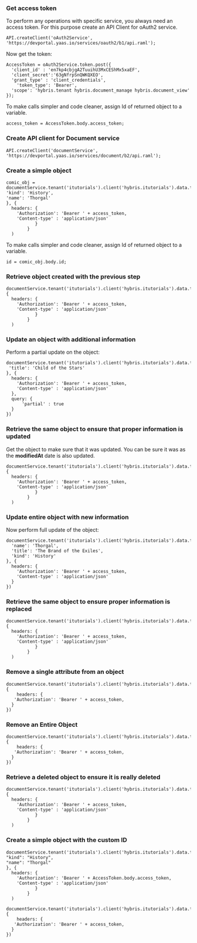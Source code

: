 





<div class="notebook" id="staticInteractiveinternalService_jacksonipsum_v1">

  <div class="notebook__static-tutorial" data-tutorial="internalService_jacksonipsum_v1" data-is-quick-setup="true" data-link="https://yaas.github.io/chewie-sample-result/build/embedded.html#internalService_jacksonipsum_v1">
   
   
   <h3 id="get-access-token">Get access token</h3>
<p>To perform any operations with specific service, you always need an access token. For this purpose create an API Client for oAuth2 service.</p>
<pre class="highlight"><code class="hljs javascript">API.createClient(<span class="hljs-string">'oAuth2Service'</span>,
<span class="hljs-string">'https://devportal.yaas.io/services/oauth2/b1/api.raml'</span>);
</code></pre>
<p>Now get the token:</p>
<pre class="highlight"><code class="hljs javascript">AccessToken = oAuth2Service.token.post({
  <span class="hljs-string">'client_id'</span> : <span class="hljs-string">'en7kp4cbjgA2TuuihU3MxCEShMx5xaEF'</span>,
  <span class="hljs-string">'client_secret'</span>:<span class="hljs-string">'63gNfrpSnQWKQXEO'</span>,
  <span class="hljs-string">'grant_type'</span> : <span class="hljs-string">'client_credentials'</span>,
    <span class="hljs-string">'token_type'</span>: <span class="hljs-string">'Bearer'</span>,
  <span class="hljs-string">'scope'</span>: <span class="hljs-string">'hybris.tenant hybris.document_manage hybris.document_view'</span>
});
</code></pre>
<p>To make calls simpler and code cleaner, assign Id of returned object to a variable.</p>
<pre class="highlight"><code class="hljs javascript">access_token = AccessToken.body.access_token;
</code></pre>
<h3 id="create-api-client-for-document-service">Create API client for Document service</h3>
<pre class="highlight"><code class="hljs javascript">API.createClient(<span class="hljs-string">'documentService'</span>,
<span class="hljs-string">'https://devportal.yaas.io/services/document/b2/api.raml'</span>);
</code></pre>
<h3 id="create-a-simple-object">Create a simple object</h3>
<pre class="highlight"><code class="hljs javascript">comic_obj = documentService.tenant(<span class="hljs-string">'itutorials'</span>).client(<span class="hljs-string">'hybris.itutorials'</span>).data.type(<span class="hljs-string">'comic'</span>).post({
<span class="hljs-string">'kind'</span>: <span class="hljs-string">'History'</span>,
<span class="hljs-string">'name'</span>: <span class="hljs-string">'Thorgal'</span>
}, {
  headers: {
    <span class="hljs-string">'Authorization'</span>: <span class="hljs-string">'Bearer '</span> + access_token,
    <span class="hljs-string">'Content-type'</span> : <span class="hljs-string">'application/json'</span>
           }
        }
  )
</code></pre>
<p>To make calls simpler and code cleaner, assign Id of returned object to a variable.</p>
<pre class="highlight"><code class="hljs javascript">id = comic_obj.body.id;
</code></pre>
<h3 id="retrieve-object-created-with-the-previous-step">Retrieve object created with the previous step</h3>
<pre class="highlight"><code class="hljs javascript">documentService.tenant(<span class="hljs-string">'itutorials'</span>).client(<span class="hljs-string">'hybris.itutorials'</span>).data.type(<span class="hljs-string">'comic'</span>).dataId(id).get(<span class="hljs-literal">null</span>, {
  headers: {
    <span class="hljs-string">'Authorization'</span>: <span class="hljs-string">'Bearer '</span> + access_token,
    <span class="hljs-string">'Content-type'</span> : <span class="hljs-string">'application/json'</span>
           }
        }
  )
</code></pre>
<h3 id="update-an-object-with-additional-information">Update an object with additional information</h3>
<p>Perform a partial update on the object:</p>
<pre class="highlight"><code class="hljs javascript">documentService.tenant(<span class="hljs-string">'itutorials'</span>).client(<span class="hljs-string">'hybris.itutorials'</span>).data.type(<span class="hljs-string">'comic'</span>).dataId(id).put({
 <span class="hljs-string">'title'</span>: <span class="hljs-string">'Child of the Stars'</span>
}, {
  headers: {
    <span class="hljs-string">'Authorization'</span>: <span class="hljs-string">'Bearer '</span> + access_token,
    <span class="hljs-string">'Content-type'</span> : <span class="hljs-string">'application/json'</span>
  },
  query: {
      <span class="hljs-string">'partial'</span> : <span class="hljs-literal">true</span>
  }
})
</code></pre>
<h3 id="retrieve-the-same-object-to-ensure-that-proper-information-is-updated">Retrieve the same object to ensure that proper information is updated</h3>
<p>Get the object to make sure that it was updated. You can be sure it was as the <strong>modifiedAt</strong> date is also updated.</p>
<pre class="highlight"><code class="hljs javascript">documentService.tenant(<span class="hljs-string">'itutorials'</span>).client(<span class="hljs-string">'hybris.itutorials'</span>).data.type(<span class="hljs-string">'comic'</span>).dataId(id).get(<span class="hljs-literal">null</span>, {
  headers: {
    <span class="hljs-string">'Authorization'</span>: <span class="hljs-string">'Bearer '</span> + access_token,
    <span class="hljs-string">'Content-type'</span> : <span class="hljs-string">'application/json'</span>
           }
        }
  )
</code></pre>
<h3 id="update-entire-object-with-new-information">Update entire object with new information</h3>
<p>Now perform full update of the object:</p>
<pre class="highlight"><code class="hljs javascript">documentService.tenant(<span class="hljs-string">'itutorials'</span>).client(<span class="hljs-string">'hybris.itutorials'</span>).data.type(<span class="hljs-string">'comic'</span>).dataId(id).put({
  <span class="hljs-string">'name'</span>: <span class="hljs-string">'Thorgal'</span>,
  <span class="hljs-string">'title'</span>: <span class="hljs-string">'The Brand of the Exiles'</span>,
  <span class="hljs-string">'kind'</span>: <span class="hljs-string">'History'</span>
}, {
  headers: {
    <span class="hljs-string">'Authorization'</span>: <span class="hljs-string">'Bearer '</span> + access_token,
    <span class="hljs-string">'Content-type'</span> : <span class="hljs-string">'application/json'</span>
  }
})
</code></pre>
<h3 id="retrieve-the-same-object-to-ensure-proper-information-is-replaced">Retrieve the same object to ensure proper information is replaced</h3>
<pre class="highlight"><code class="hljs javascript">documentService.tenant(<span class="hljs-string">'itutorials'</span>).client(<span class="hljs-string">'hybris.itutorials'</span>).data.type(<span class="hljs-string">'comic'</span>).dataId(id).get(<span class="hljs-literal">null</span>, {
  headers: {
    <span class="hljs-string">'Authorization'</span>: <span class="hljs-string">'Bearer '</span> + access_token,
    <span class="hljs-string">'Content-type'</span> : <span class="hljs-string">'application/json'</span>
           }
        }
  )
</code></pre>
<h3 id="remove-a-single-attribute-from-an-object">Remove a single attribute from an object</h3>
<pre class="highlight"><code class="hljs javascript">documentService.tenant(<span class="hljs-string">'itutorials'</span>).client(<span class="hljs-string">'hybris.itutorials'</span>).data.type(<span class="hljs-string">'comic'</span>).dataId(id).attributeName(<span class="hljs-string">'name'</span>).delete(<span class="hljs-literal">null</span>, {
    headers: {
   <span class="hljs-string">'Authorization'</span>: <span class="hljs-string">'Bearer '</span> + access_token,
  }
})
</code></pre>
<h3 id="remove-an-entire-object">Remove an Entire Object</h3>
<pre class="highlight"><code class="hljs javascript">documentService.tenant(<span class="hljs-string">'itutorials'</span>).client(<span class="hljs-string">'hybris.itutorials'</span>).data.type(<span class="hljs-string">'comic'</span>).dataId(id).delete(<span class="hljs-literal">null</span>, {
    headers: {
   <span class="hljs-string">'Authorization'</span>: <span class="hljs-string">'Bearer '</span> + access_token,
  }
})
</code></pre>
<h3 id="retrieve-a-deleted-object-to-ensure-it-is-really-deleted">Retrieve a deleted object to ensure it is really deleted</h3>
<pre class="highlight"><code class="hljs javascript">documentService.tenant(<span class="hljs-string">'itutorials'</span>).client(<span class="hljs-string">'hybris.itutorials'</span>).data.type(<span class="hljs-string">'comic'</span>).dataId(id).get(<span class="hljs-literal">null</span>, {
  headers: {
    <span class="hljs-string">'Authorization'</span>: <span class="hljs-string">'Bearer '</span> + access_token,
    <span class="hljs-string">'Content-type'</span> : <span class="hljs-string">'application/json'</span>
           }
        }
  )
</code></pre>
<h3 id="create-a-simple-object-with-the-custom-id">Create a simple object with the custom ID</h3>
<pre class="highlight"><code class="hljs javascript">documentService.tenant(<span class="hljs-string">'itutorials'</span>).client(<span class="hljs-string">'hybris.itutorials'</span>).data.type(<span class="hljs-string">'comic'</span>).dataId(<span class="hljs-string">'sampleId'</span>).post({
<span class="hljs-string">"kind"</span>: <span class="hljs-string">"History"</span>,
<span class="hljs-string">"name"</span>: <span class="hljs-string">"Thorgal"</span>
}, {
  headers: {
    <span class="hljs-string">'Authorization'</span>: <span class="hljs-string">'Bearer '</span> + AccessToken.body.access_token,
    <span class="hljs-string">'Content-type'</span> : <span class="hljs-string">'application/json'</span>
           }
        }
  )
</code></pre>
<pre class="highlight"><code class="hljs javascript">documentService.tenant(<span class="hljs-string">'itutorials'</span>).client(<span class="hljs-string">'hybris.itutorials'</span>).data.type(<span class="hljs-string">'comic'</span>).dataId(<span class="hljs-string">'sampleId'</span>).delete(<span class="hljs-literal">null</span>, {
    headers: {
   <span class="hljs-string">'Authorization'</span>: <span class="hljs-string">'Bearer '</span> + access_token,
  }
})
</code></pre>

  </div>

  <div id="notebookinternalService_jacksonipsum_v1">
    <iframe style="min-height: 430px;" class="notebook__interactive-tutorial u-transition-all width-100 interactive-tutorial" src="" scrolling="no" frameBorder="0" id="internalService_jacksonipsum_v1"></iframe>
  </div>

  <div class="notebook__loader">

  </div>

</div> <!-- ---
---
id: internalService_jacksonipsum_v1
title: 'Perform Simple CRUD Operations'
type: 'Tutorial'
service: 'Document'
interactive: true
order: 40
---

### Get access token

To perform any operations with specific service, you always need an access token. For this purpose create an API Client for oAuth2 service.

```javascript
API.createClient('oAuth2Service',
'https://devportal.yaas.io/services/oauth2/b1/api.raml');
```

Now get the token:

```javascript
AccessToken = oAuth2Service.token.post({
  'client_id' : 'en7kp4cbjgA2TuuihU3MxCEShMx5xaEF',
  'client_secret':'63gNfrpSnQWKQXEO',
  'grant_type' : 'client_credentials',
    'token_type': 'Bearer',
  'scope': 'hybris.tenant hybris.document_manage hybris.document_view'
});
```

To make calls simpler and code cleaner, assign Id of returned object to a variable.

```javascript
access_token = AccessToken.body.access_token;
```

### Create API client for Document service


```javascript
API.createClient('documentService',
'https://devportal.yaas.io/services/document/b2/api.raml');
```

### Create a simple object


```javascript
comic_obj = documentService.tenant('itutorials').client('hybris.itutorials').data.type('comic').post({
'kind': 'History',
'name': 'Thorgal'
}, {
  headers: {
    'Authorization': 'Bearer ' + access_token,
    'Content-type' : 'application/json'
           }
		}
  )
```

To make calls simpler and code cleaner, assign Id of returned object to a variable.


```javascript
id = comic_obj.body.id;
```

### Retrieve object created with the previous step


```javascript
documentService.tenant('itutorials').client('hybris.itutorials').data.type('comic').dataId(id).get(null, {
  headers: {
    'Authorization': 'Bearer ' + access_token,
    'Content-type' : 'application/json'
           }
		}
  )
```

### Update an object with additional information

Perform a partial update on the object:

```javascript
documentService.tenant('itutorials').client('hybris.itutorials').data.type('comic').dataId(id).put({
 'title': 'Child of the Stars'
}, {
  headers: {
    'Authorization': 'Bearer ' + access_token,
    'Content-type' : 'application/json'
  },
  query: {
  	'partial' : true
  }
})
```

### Retrieve the same object to ensure that proper information is updated


Get the object to make sure that it was updated. You can be sure it was as the **modifiedAt** date is also updated.


```javascript
documentService.tenant('itutorials').client('hybris.itutorials').data.type('comic').dataId(id).get(null, {
  headers: {
    'Authorization': 'Bearer ' + access_token,
    'Content-type' : 'application/json'
           }
		}
  )
```

### Update entire object with new information

Now perform full update of the object:

```javascript
documentService.tenant('itutorials').client('hybris.itutorials').data.type('comic').dataId(id).put({
  'name': 'Thorgal',
  'title': 'The Brand of the Exiles',
  'kind': 'History'
}, {
  headers: {
    'Authorization': 'Bearer ' + access_token,
    'Content-type' : 'application/json'
  }
})
```

### Retrieve the same object to ensure proper information is replaced


```javascript
documentService.tenant('itutorials').client('hybris.itutorials').data.type('comic').dataId(id).get(null, {
  headers: {
    'Authorization': 'Bearer ' + access_token,
    'Content-type' : 'application/json'
           }
		}
  )
```

### Remove a single attribute from an object


```javascript
documentService.tenant('itutorials').client('hybris.itutorials').data.type('comic').dataId(id).attributeName('name').delete(null, {
	headers: {
   'Authorization': 'Bearer ' + access_token,
  }
})
```

### Remove an Entire Object


```javascript
documentService.tenant('itutorials').client('hybris.itutorials').data.type('comic').dataId(id).delete(null, {
	headers: {
   'Authorization': 'Bearer ' + access_token,
  }
})
```

### Retrieve a deleted object to ensure it is really deleted


```javascript
documentService.tenant('itutorials').client('hybris.itutorials').data.type('comic').dataId(id).get(null, {
  headers: {
    'Authorization': 'Bearer ' + access_token,
    'Content-type' : 'application/json'
           }
		}
  )
```

### Create a simple object with the custom ID



```javascript
documentService.tenant('itutorials').client('hybris.itutorials').data.type('comic').dataId('sampleId').post({
"kind": "History",
"name": "Thorgal"
}, {
  headers: {
    'Authorization': 'Bearer ' + AccessToken.body.access_token,
    'Content-type' : 'application/json'
           }
		}
  )
```

```javascript
documentService.tenant('itutorials').client('hybris.itutorials').data.type('comic').dataId('sampleId').delete(null, {
	headers: {
   'Authorization': 'Bearer ' + access_token,
  }
})
```
 -->